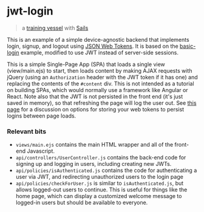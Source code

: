 # jwt-login

> a [training vessel](https://github.com/sails101) with [Sails](http://sailsjs.org)

This is an example of a simple device-agnostic backend that implements login, signup, and logout using [JSON Web Tokens](https://jwt.io/introduction/).  It is based on the [basic-login](https://github.com/sails101/basic-login) example, modified to use JWT instead of server-side sessions.

This is a simple Single-Page App (SPA) that loads a single view (view/main.ejs) to start, then loads content by making AJAX requests with jQuery (using an `Authorization` header with the JWT token if it has one) and replacing the contents of the `#content` div.  This is not intended as a tutorial on building SPAs, which would normally use a framework like Angular or React.  Note also that the JWT is not persisted in the front end (it's just saved in memory), so that refreshing the page will log the user out.  See [this page](https://stormpath.com/blog/where-to-store-your-jwts-cookies-vs-html5-web-storage/) for a discussion on options for storing your web tokens to persist logins between page loads.

### Relevant bits

* `views/main.ejs` contains the main HTML wrapper and all of the front-end Javascript.
* `api/controllers/UserController.js` contains the back-end code for signing up and logging in users, including creating new JWTs.
* `api/policies/isAuthenticated.js` contains the code for authenticating a user via JWT, and redirecting unauthorized users to the login page
* `api/policies/checkForUser.js` is similar to `isAuthenticated.js`, but allows logged-out users to continue.  This is useful for things like the home page, which can display a customized welcome message to logged-in users but should be available to everyone.

